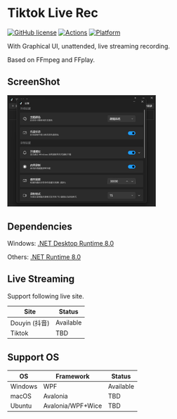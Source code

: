 # Tiktok Live Rec

[![GitHub license](https://img.shields.io/github/license/emako/TiktokLiveRec)](https://github.com/emako/TiktokLiveRec/blob/master/LICENSE) [![Actions](https://github.com/emako/TiktokLiveRec/actions/workflows/build.yml/badge.svg)](https://github.com/emako/TiktokLiveRec/actions/workflows/library.nuget.yml) [![Platform](https://img.shields.io/badge/platform-Windows-blue?logo=windowsxp&color=1E9BFA)](https://dotnet.microsoft.com/en-us/download/dotnet/latest/runtime)

With Graphical UI, unattended, live streaming recording.

Based on FFmpeg and FFplay.

## ScreenShot

<img src="assets/image-20241111161919039.png" alt="image-20241111161919039" style="zoom: 33%;" />

## Dependencies

Windows: [.NET Desktop Runtime 8.0](https://dotnet.microsoft.com/en-us/download/dotnet/8.0)

Others: [.NET Runtime 8.0](https://dotnet.microsoft.com/en-us/download/dotnet/8.0)

## Live Streaming

Support following live site.

| Site          | Status    |
| ------------- | --------- |
| Douyin (抖音) | Available |
| Tiktok        | TBD       |

## Support OS

| OS      | Framework         | Status    |
| ------- | ----------------- | --------- |
| Windows | WPF               | Available |
| macOS   | Avalonia          | TBD       |
| Ubuntu  | Avalonia/WPF+Wice | TBD       |

